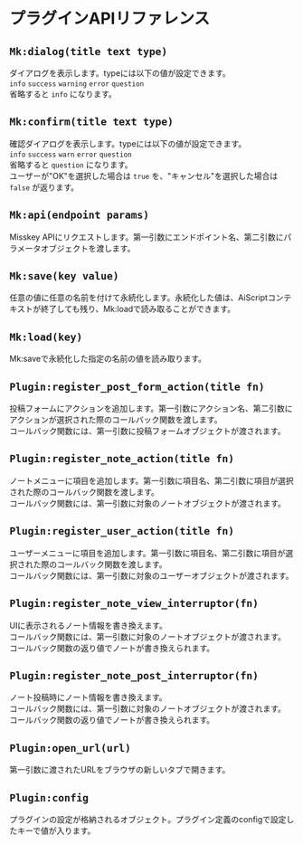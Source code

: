 # プラグインAPIリファレンス

## `Mk:dialog(title text type)`

ダイアログを表示します。typeには以下の値が設定できます。\
`info` `success` `warning` `error` `question`\
省略すると `info` になります。

## `Mk:confirm(title text type)`

確認ダイアログを表示します。typeには以下の値が設定できます。\
`info` `success` `warn` `error` `question`\
省略すると `question` になります。\
ユーザーが"OK"を選択した場合は `true` を、"キャンセル"を選択した場合は `false` が返ります。

## `Mk:api(endpoint params)`

Misskey APIにリクエストします。第一引数にエンドポイント名、第二引数にパラメータオブジェクトを渡します。

## `Mk:save(key value)`

任意の値に任意の名前を付けて永続化します。永続化した値は、AiScriptコンテキストが終了しても残り、Mk:loadで読み取ることができます。

## `Mk:load(key)`

Mk:saveで永続化した指定の名前の値を読み取ります。

## `Plugin:register_post_form_action(title fn)`

投稿フォームにアクションを追加します。第一引数にアクション名、第二引数にアクションが選択された際のコールバック関数を渡します。\
コールバック関数には、第一引数に投稿フォームオブジェクトが渡されます。

## `Plugin:register_note_action(title fn)`

ノートメニューに項目を追加します。第一引数に項目名、第二引数に項目が選択された際のコールバック関数を渡します。\
コールバック関数には、第一引数に対象のノートオブジェクトが渡されます。

## `Plugin:register_user_action(title fn)`

ユーザーメニューに項目を追加します。第一引数に項目名、第二引数に項目が選択された際のコールバック関数を渡します。\
コールバック関数には、第一引数に対象のユーザーオブジェクトが渡されます。

## `Plugin:register_note_view_interruptor(fn)`

UIに表示されるノート情報を書き換えます。\
コールバック関数には、第一引数に対象のノートオブジェクトが渡されます。\
コールバック関数の返り値でノートが書き換えられます。

## `Plugin:register_note_post_interruptor(fn)`

ノート投稿時にノート情報を書き換えます。\
コールバック関数には、第一引数に対象のノートオブジェクトが渡されます。\
コールバック関数の返り値でノートが書き換えられます。

## `Plugin:open_url(url)`

第一引数に渡されたURLをブラウザの新しいタブで開きます。

## `Plugin:config`

プラグインの設定が格納されるオブジェクト。プラグイン定義のconfigで設定したキーで値が入ります。
